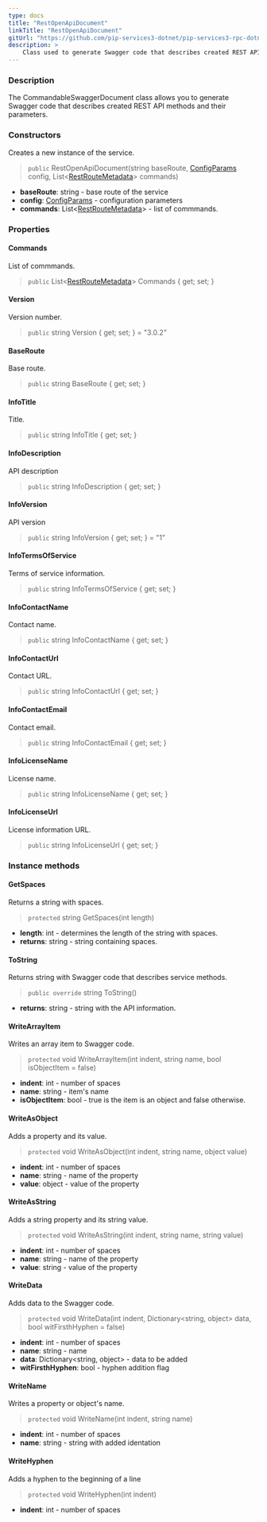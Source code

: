 ```yaml
---
type: docs
title: "RestOpenApiDocument"
linkTitle: "RestOpenApiDocument"
gitUrl: "https://github.com/pip-services3-dotnet/pip-services3-rpc-dotnet"
description: >
    Class used to generate Swagger code that describes created REST API methods and their parameters. 
---
```


### Description

The CommandableSwaggerDocument class allows you to generate Swagger code that describes created REST API methods and their parameters. 

### Constructors
Creates a new instance of the service.

> `public` RestOpenApiDocument(string baseRoute, [ConfigParams](../../../commons/config/config_params) config, List<[RestRouteMetadata](../rest_route_metadata)> commands)

- **baseRoute**: string - base route of the service
- **config**: [ConfigParams](../../../commons/config/config_params) - configuration parameters 
- **commands**: List<[RestRouteMetadata](../../data/rest_route_metadata)> - list of commmands.

### Properties

#### Commands
List of commmands.
> `public` List<[RestRouteMetadata](../rest_route_metadata)> Commands { get; set; }

#### Version
Version number.
> `public` string Version { get; set; } = "3.0.2"

#### BaseRoute
Base route.
> `public` string BaseRoute { get; set; }

#### InfoTitle
Title.
> `public` string InfoTitle { get; set; }

#### InfoDescription
API description
> `public` string InfoDescription { get; set; }

#### InfoVersion
API version
> `public` string InfoVersion { get; set; } = "1"

#### InfoTermsOfService
Terms of service information.
> `public` string InfoTermsOfService { get; set; }

#### InfoContactName
Contact name.
> `public` string InfoContactName { get; set; }

#### InfoContactUrl
Contact URL.
> `public` string InfoContactUrl { get; set; }

#### InfoContactEmail
Contact email.
> `public` string InfoContactEmail { get; set; }

#### InfoLicenseName
License name.
> `public` string InfoLicenseName { get; set; }

#### InfoLicenseUrl
License information URL.
> `public` string InfoLicenseUrl { get; set; }


### Instance methods


#### GetSpaces
Returns a string with spaces.

> `protected` string GetSpaces(int length)

- **length**: int - determines the length of the string with spaces.
- **returns**: string - string containing spaces.


#### ToString
Returns string with Swagger code that describes service methods.

> `public override` string ToString()

- **returns**: string - string with the API information.


#### WriteArrayItem
Writes an array item to Swagger code.

> `protected` void WriteArrayItem(int indent, string name, bool isObjectItem = false)

- **indent**: int - number of spaces
- **name**: string - item's name
- **isObjectItem**: bool - true is the item is an object and false otherwise.


#### WriteAsObject
Adds a property and its value.

> `protected` void WriteAsObject(int indent, string name, object value)

- **indent**: int - number of spaces
- **name**: string - name of the property
- **value**: object - value of the property

#### WriteAsString
Adds a string property and its string value.

> `protected` void WriteAsString(int indent, string name, string value)

- **indent**: int - number of spaces
- **name**: string - name of the property
- **value**: string - value of the property


#### WriteData
Adds data to the Swagger code.

> `protected` void WriteData(int indent, Dictionary\<string, object\> data, bool witFirsthHyphen = false)

- **indent**: int - number of spaces
- **name**: string - name
- **data**: Dictionary\<string, object\> - data to be added
- **witFirsthHyphen**: bool - hyphen addition flag

#### WriteName
Writes a property or object's name.

> `protected` void WriteName(int indent, string name)

- **indent**: int - number of spaces
- **name**: string - string with added identation

#### WriteHyphen
Adds a hyphen to the beginning of a line

> `protected` void WriteHyphen(int indent)

- **indent**: int - number of spaces
